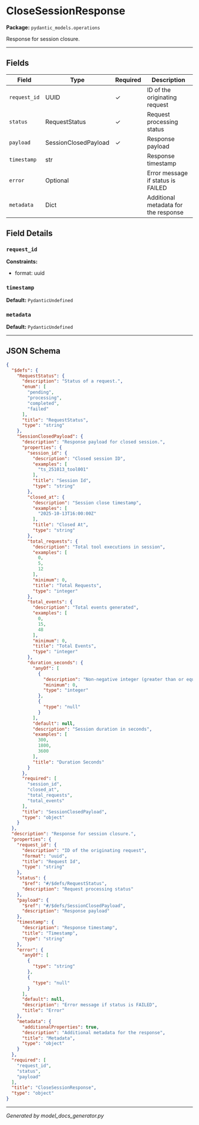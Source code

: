 # CloseSessionResponse

**Package:** `pydantic_models.operations`

Response for session closure.

---

## Fields

| Field | Type | Required | Description |
|-------|------|----------|-------------|
| `request_id` | UUID | ✓ | ID of the originating request |
| `status` | RequestStatus | ✓ | Request processing status |
| `payload` | SessionClosedPayload | ✓ | Response payload |
| `timestamp` | str |  | Response timestamp |
| `error` | Optional |  | Error message if status is FAILED |
| `metadata` | Dict |  | Additional metadata for the response |

## Field Details

### `request_id`

**Constraints:**
- format: uuid

### `timestamp`

**Default:** `PydanticUndefined`

### `metadata`

**Default:** `PydanticUndefined`

---

## JSON Schema

```json
{
  "$defs": {
    "RequestStatus": {
      "description": "Status of a request.",
      "enum": [
        "pending",
        "processing",
        "completed",
        "failed"
      ],
      "title": "RequestStatus",
      "type": "string"
    },
    "SessionClosedPayload": {
      "description": "Response payload for closed session.",
      "properties": {
        "session_id": {
          "description": "Closed session ID",
          "examples": [
            "ts_251013_tool001"
          ],
          "title": "Session Id",
          "type": "string"
        },
        "closed_at": {
          "description": "Session close timestamp",
          "examples": [
            "2025-10-13T16:00:00Z"
          ],
          "title": "Closed At",
          "type": "string"
        },
        "total_requests": {
          "description": "Total tool executions in session",
          "examples": [
            0,
            5,
            12
          ],
          "minimum": 0,
          "title": "Total Requests",
          "type": "integer"
        },
        "total_events": {
          "description": "Total events generated",
          "examples": [
            0,
            15,
            48
          ],
          "minimum": 0,
          "title": "Total Events",
          "type": "integer"
        },
        "duration_seconds": {
          "anyOf": [
            {
              "description": "Non-negative integer (greater than or equal to 0)",
              "minimum": 0,
              "type": "integer"
            },
            {
              "type": "null"
            }
          ],
          "default": null,
          "description": "Session duration in seconds",
          "examples": [
            300,
            1800,
            3600
          ],
          "title": "Duration Seconds"
        }
      },
      "required": [
        "session_id",
        "closed_at",
        "total_requests",
        "total_events"
      ],
      "title": "SessionClosedPayload",
      "type": "object"
    }
  },
  "description": "Response for session closure.",
  "properties": {
    "request_id": {
      "description": "ID of the originating request",
      "format": "uuid",
      "title": "Request Id",
      "type": "string"
    },
    "status": {
      "$ref": "#/$defs/RequestStatus",
      "description": "Request processing status"
    },
    "payload": {
      "$ref": "#/$defs/SessionClosedPayload",
      "description": "Response payload"
    },
    "timestamp": {
      "description": "Response timestamp",
      "title": "Timestamp",
      "type": "string"
    },
    "error": {
      "anyOf": [
        {
          "type": "string"
        },
        {
          "type": "null"
        }
      ],
      "default": null,
      "description": "Error message if status is FAILED",
      "title": "Error"
    },
    "metadata": {
      "additionalProperties": true,
      "description": "Additional metadata for the response",
      "title": "Metadata",
      "type": "object"
    }
  },
  "required": [
    "request_id",
    "status",
    "payload"
  ],
  "title": "CloseSessionResponse",
  "type": "object"
}
```

---

*Generated by model_docs_generator.py*
